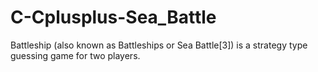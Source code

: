 ﻿# C-Cplusplus-Sea_Battle
 Battleship (also known as Battleships or Sea Battle[3]) is a strategy type guessing game for two players.
